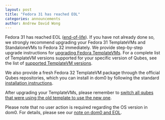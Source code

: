 ```yaml
---
layout: post
title: "Fedora 31 has reached EOL"
categories: announcements
author: Andrew David Wong
---
```


Fedora 31 has reached EOL ([end-of-life]). If you have not already done so, we strongly recommend upgrading your Fedora 31 TemplateVMs and StandaloneVMs to Fedora 32 immediately. We provide step-by-step upgrade instructions for [upgrading Fedora TemplateVMs]. For a complete list of TemplateVM versions supported for your specific version of Qubes, see the list of [supported TemplateVM versions].

We also provide a fresh Fedora 32 TemplateVM package through the official Qubes repositories, which you can install in dom0 by following the standard [installation instructions].

After upgrading your TemplateVMs, please remember to [switch all qubes that were using the old template to use the new one][switching].

Please note that no user action is required regarding the OS version in dom0. For details, please see our [note on dom0 and EOL].


[end-of-life]: https://fedoraproject.org/wiki/End_of_life
[upgrading Fedora TemplateVMs]: /doc/template/fedora/upgrade/
[supported TemplateVM versions]: /doc/supported-versions/#templatevms
[installation instructions]: /doc/templates/fedora/#installing
[switching]: /doc/templates/#switching
[note on dom0 and EOL]: /doc/supported-versions/#note-on-dom0-and-eol

